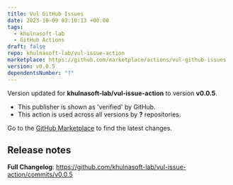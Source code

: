 ```yaml
---
title: Vul GitHub Issues
date: 2023-10-09 03:10:13 +00:00
tags:
  - khulnasoft-lab
  - GitHub Actions
draft: false
repo: khulnasoft-lab/vul-issue-action
marketplace: https://github.com/marketplace/actions/vul-github-issues
version: v0.0.5
dependentsNumber: "?"
---
```



Version updated for **khulnasoft-lab/vul-issue-action** to version **v0.0.5**.
- This publisher is shown as 'verified' by GitHub.
- This action is used across all versions by **?** repositories.

Go to the [GitHub Marketplace](https://github.com/marketplace/actions/vul-github-issues) to find the latest changes.

## Release notes

**Full Changelog**: https://github.com/khulnasoft-lab/vul-issue-action/commits/v0.0.5
